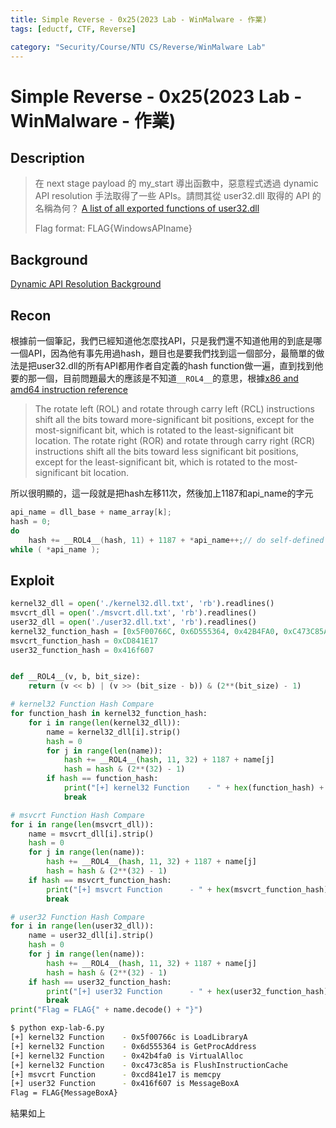 ```yaml
---
title: Simple Reverse - 0x25(2023 Lab - WinMalware - 作業)
tags: [eductf, CTF, Reverse]

category: "Security/Course/NTU CS/Reverse/WinMalware Lab"
---
```


# Simple Reverse - 0x25(2023 Lab - WinMalware - 作業)

## Description
> 在 next stage payload 的 my_start 導出函數中，惡意程式透過 dynamic API resolution 手法取得了一些 APIs。請問其從 user32.dll 取得的 API 的名稱為何？
> [A list of all exported functions of user32.dll](https://github.com/Mr-Un1k0d3r/WindowsDllsExport/blob/main/Win11-22000/user32.dll.txt)
>
> Flag format: FLAG{WindowsAPIname}

## Background
[Dynamic API Resolution Background](https://hackmd.io/@SBK6401/Bkd51XRM6)

## Recon
根據前一個筆記，我們已經知道他怎麼找API，只是我們還不知道他用的到底是哪一個API，因為他有事先用過hash，題目也是要我們找到這一個部分，最簡單的做法是把user32.dll的所有API都用作者自定義的hash function做一遍，直到找到他要的那一個，目前問題最大的應該是不知道`__ROL4__`的意思，根據[x86 and amd64 instruction reference](https://www.felixcloutier.com/x86/rcl:rcr:rol:ror)
> The rotate left (ROL) and rotate through carry left (RCL) instructions shift all the bits toward more-significant bit positions, except for the most-significant bit, which is rotated to the least-significant bit location. The rotate right (ROR) and rotate through carry right (RCR) instructions shift all the bits toward less significant bit positions, except for the least-significant bit, which is rotated to the most-significant bit location.

所以很明顯的，這一段就是把hash左移11次，然後加上1187和api_name的字元
```cpp
api_name = dll_base + name_array[k];
hash = 0;
do
    hash += __ROL4__(hash, 11) + 1187 + *api_name++;// do self-defined hash function
while ( *api_name );
```

## Exploit
```python
kernel32_dll = open('./kernel32.dll.txt', 'rb').readlines()
msvcrt_dll = open('./msvcrt.dll.txt', 'rb').readlines()
user32_dll = open('./user32.dll.txt', 'rb').readlines()
kernel32_function_hash = [0x5F00766C, 0x6D555364, 0x42B4FA0, 0xC473C85A]
msvcrt_function_hash = 0xCD841E17
user32_function_hash = 0x416f607


def __ROL4__(v, b, bit_size):
    return (v << b) | (v >> (bit_size - b)) & (2**(bit_size) - 1)

# kernel32 Function Hash Compare
for function_hash in kernel32_function_hash:
    for i in range(len(kernel32_dll)):
        name = kernel32_dll[i].strip()
        hash = 0
        for j in range(len(name)):
            hash += __ROL4__(hash, 11, 32) + 1187 + name[j]
            hash = hash & (2**(32) - 1)
        if hash == function_hash:
            print("[+] kernel32 Function    - " + hex(function_hash) + " is " + name.decode())
            break

# msvcrt Function Hash Compare
for i in range(len(msvcrt_dll)):
    name = msvcrt_dll[i].strip()
    hash = 0
    for j in range(len(name)):
        hash += __ROL4__(hash, 11, 32) + 1187 + name[j]
        hash = hash & (2**(32) - 1)
    if hash == msvcrt_function_hash:
        print("[+] msvcrt Function      - " + hex(msvcrt_function_hash) + " is " + name.decode())
        break

# user32 Function Hash Compare
for i in range(len(user32_dll)):
    name = user32_dll[i].strip()
    hash = 0
    for j in range(len(name)):
        hash += __ROL4__(hash, 11, 32) + 1187 + name[j]
        hash = hash & (2**(32) - 1)
    if hash == user32_function_hash:
        print("[+] user32 Function      - " + hex(user32_function_hash) + " is " + name.decode())
        break
print("Flag = FLAG{" + name.decode() + "}")
```

```bash
$ python exp-lab-6.py
[+] kernel32 Function    - 0x5f00766c is LoadLibraryA
[+] kernel32 Function    - 0x6d555364 is GetProcAddress
[+] kernel32 Function    - 0x42b4fa0 is VirtualAlloc
[+] kernel32 Function    - 0xc473c85a is FlushInstructionCache
[+] msvcrt Function      - 0xcd841e17 is memcpy
[+] user32 Function      - 0x416f607 is MessageBoxA
Flag = FLAG{MessageBoxA}
```

結果如上
